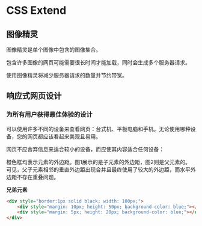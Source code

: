 # CSS Extend

## 图像精灵

图像精灵是单个图像中包含的图像集合。

包含许多图像的网页可能需要很长时间才能加载，同时会生成多个服务器请求。

使用图像精灵将减少服务器请求的数量并节约带宽。

## 响应式网页设计

### 为所有用户获得最佳体验的设计

可以使用许多不同的设备来查看网页：台式机、平板电脑和手机。无论使用哪种设备，您的网页都应该看起来美观且易用。

网页不应舍弃信息来适合较小的设备，而应使其内容适合任何设备：

橙色框均表示元素的外边距。图1展示的是子元素的外边距，图2则是父元素的。 可见，父子元素相邻的垂直外边距出现合并且最终使用了较大的外边距，而水平外边距不存在重叠问题。



**兄弟元素**

```html
<div style="border:1px solid black; width: 100px;">
    <div style="margin: 10px; height: 50px; background-color: blue;"></div>
    <div style="margin: 5px; height: 20px; background-color: blue;"></div>
</div>
```

